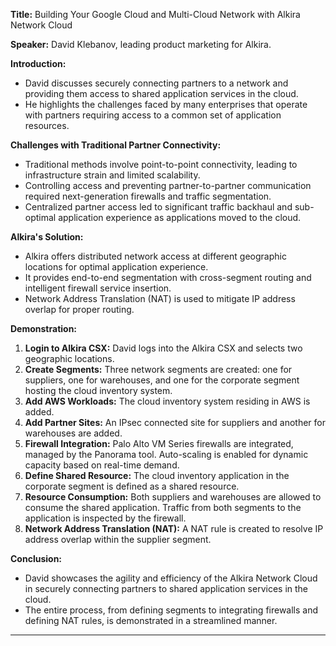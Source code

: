 **Title:** Building Your Google Cloud and Multi-Cloud Network with Alkira Network Cloud

**Speaker:** David Klebanov, leading product marketing for Alkira.

**Introduction:**
- David discusses securely connecting partners to a network and providing them access to shared application services in the cloud.
- He highlights the challenges faced by many enterprises that operate with partners requiring access to a common set of application resources.

**Challenges with Traditional Partner Connectivity:**
- Traditional methods involve point-to-point connectivity, leading to infrastructure strain and limited scalability.
- Controlling access and preventing partner-to-partner communication required next-generation firewalls and traffic segmentation.
- Centralized partner access led to significant traffic backhaul and sub-optimal application experience as applications moved to the cloud.

**Alkira's Solution:**
- Alkira offers distributed network access at different geographic locations for optimal application experience.
- It provides end-to-end segmentation with cross-segment routing and intelligent firewall service insertion.
- Network Address Translation (NAT) is used to mitigate IP address overlap for proper routing.

**Demonstration:**
1. **Login to Alkira CSX:** David logs into the Alkira CSX and selects two geographic locations.
2. **Create Segments:** Three network segments are created: one for suppliers, one for warehouses, and one for the corporate segment hosting the cloud inventory system.
3. **Add AWS Workloads:** The cloud inventory system residing in AWS is added.
4. **Add Partner Sites:** An IPsec connected site for suppliers and another for warehouses are added.
5. **Firewall Integration:** Palo Alto VM Series firewalls are integrated, managed by the Panorama tool. Auto-scaling is enabled for dynamic capacity based on real-time demand.
6. **Define Shared Resource:** The cloud inventory application in the corporate segment is defined as a shared resource.
7. **Resource Consumption:** Both suppliers and warehouses are allowed to consume the shared application. Traffic from both segments to the application is inspected by the firewall.
8. **Network Address Translation (NAT):** A NAT rule is created to resolve IP address overlap within the supplier segment.

**Conclusion:**
- David showcases the agility and efficiency of the Alkira Network Cloud in securely connecting partners to shared application services in the cloud.
- The entire process, from defining segments to integrating firewalls and defining NAT rules, is demonstrated in a streamlined manner.

---
